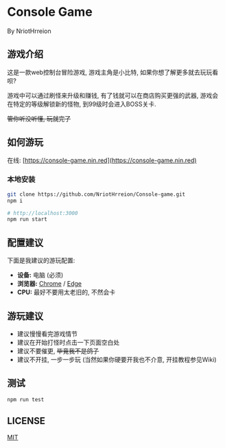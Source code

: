 # Console Game
By NriotHrreion

## 游戏介绍

这是一款web控制台冒险游戏, 游戏主角是小比特, 如果你想了解更多就去玩玩看呗?

游戏中可以通过刷怪来升级和赚钱, 有了钱就可以在商店购买更强的武器, 游戏会在特定的等级解锁新的怪物, 到99级时会进入BOSS关卡.

~~管你听没听懂, 玩就完了~~

## 如何游玩

在线: [https://console-game.nin.red](https://console-game.nin.red)

### 本地安装

```bash
git clone https://github.com/NriotHrreion/Console-game.git
npm i
```

```bash
# http://localhost:3000
npm run start
```

## 配置建议

下面是我建议的游玩配置:

- **设备:** 电脑 (必须)
- **浏览器:** [Chrome](https://google.cn/chrome) / [Edge](https://microsoft.com/edge)
- **CPU:** 最好不要用太老旧的, 不然会卡

## 游玩建议

- 建议慢慢看完游戏情节
- 建议在开始打怪时点击一下页面空白处
- 建议不要催更, ~~毕竟我不是鸽子~~
- 建议不开挂, 一步一步玩 (当然如果你硬要开我也不介意, 开挂教程参见Wiki)

## 测试

```bash
npm run test
```

## LICENSE

[MIT](./LICENSE)
